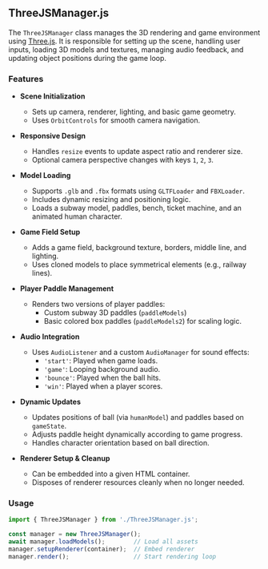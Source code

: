 ## ThreeJSManager.js

The `ThreeJSManager` class manages the 3D rendering and game environment using [Three.js](https://threejs.org/). It is responsible for setting up the scene, handling user inputs, loading 3D models and textures, managing audio feedback, and updating object positions during the game loop.

###  Features

- **Scene Initialization**
  - Sets up camera, renderer, lighting, and basic game geometry.
  - Uses `OrbitControls` for smooth camera navigation.

- **Responsive Design**
  - Handles `resize` events to update aspect ratio and renderer size.
  - Optional camera perspective changes with keys `1`, `2`, `3`.

- **Model Loading**
  - Supports `.glb` and `.fbx` formats using `GLTFLoader` and `FBXLoader`.
  - Includes dynamic resizing and positioning logic.
  - Loads a subway model, paddles, bench, ticket machine, and an animated human character.

- **Game Field Setup**
  - Adds a game field, background texture, borders, middle line, and lighting.
  - Uses cloned models to place symmetrical elements (e.g., railway lines).

- **Player Paddle Management**
  - Renders two versions of player paddles:
    - Custom subway 3D paddles (`paddleModels`)
    - Basic colored box paddles (`paddleModels2`) for scaling logic.

- **Audio Integration**
  - Uses `AudioListener` and a custom `AudioManager` for sound effects:
    - `'start'`: Played when game loads.
    - `'game'`: Looping background audio.
    - `'bounce'`: Played when the ball hits.
    - `'win'`: Played when a player scores.

- **Dynamic Updates**
  - Updates positions of ball (via `humanModel`) and paddles based on `gameState`.
  - Adjusts paddle height dynamically according to game progress.
  - Handles character orientation based on ball direction.

- **Renderer Setup & Cleanup**
  - Can be embedded into a given HTML container.
  - Disposes of renderer resources cleanly when no longer needed.

###  Usage

```js
import { ThreeJSManager } from './ThreeJSManager.js';

const manager = new ThreeJSManager();
await manager.loadModels();        // Load all assets
manager.setupRenderer(container);  // Embed renderer
manager.render();                  // Start rendering loop
